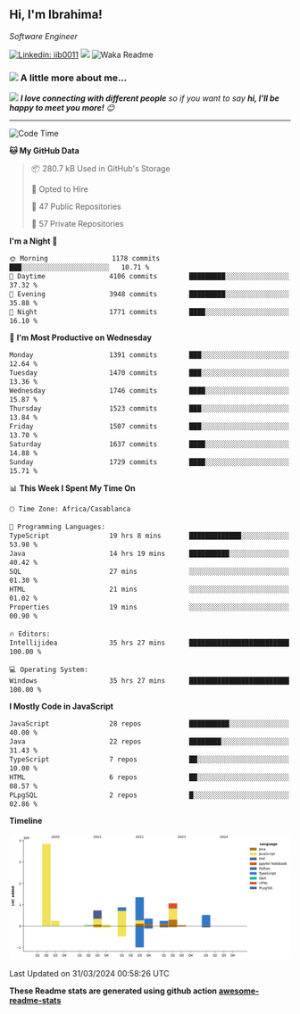 <h2>Hi, I'm Ibrahima! </h2>
<p><em>Software Engineer 
</em></p>


[![Linkedin: iib0011](https://img.shields.io/badge/-iib0011-blue?style=flat-square&logo=Linkedin&logoColor=white&link=https://www.linkedin.com/in/iib0011/)](https://www.linkedin.com/in/iib0011/)
![](https://visitor-badge.glitch.me/badge?page_id=iib0011)
![Waka Readme](https://github.com/iib0011/iib0011/workflows/Waka%20Readme/badge.svg)


### <img src="https://media.giphy.com/media/VgCDAzcKvsR6OM0uWg/giphy.gif" width="50"> A little more about me...  


<img src="https://media.giphy.com/media/LnQjpWaON8nhr21vNW/giphy.gif" width="60"> <em><b>I love connecting with different people</b> so if you want to say <b>hi, I'll be happy to meet you more!</b> 😊</em>

---
<!--START_SECTION:waka-->
![Code Time](http://img.shields.io/badge/Code%20Time-3%2C185%20hrs%2034%20mins-blue)

**🐱 My GitHub Data** 

> 📦 280.7 kB Used in GitHub's Storage 
 > 
> 💼 Opted to Hire
 > 
> 📜 47 Public Repositories 
 > 
> 🔑 57 Private Repositories 
 > 
**I'm a Night 🦉** 

```text
🌞 Morning                1178 commits        ███░░░░░░░░░░░░░░░░░░░░░░   10.71 % 
🌆 Daytime                4106 commits        █████████░░░░░░░░░░░░░░░░   37.32 % 
🌃 Evening                3948 commits        █████████░░░░░░░░░░░░░░░░   35.88 % 
🌙 Night                  1771 commits        ████░░░░░░░░░░░░░░░░░░░░░   16.10 % 
```
📅 **I'm Most Productive on Wednesday** 

```text
Monday                   1391 commits        ███░░░░░░░░░░░░░░░░░░░░░░   12.64 % 
Tuesday                  1470 commits        ███░░░░░░░░░░░░░░░░░░░░░░   13.36 % 
Wednesday                1746 commits        ████░░░░░░░░░░░░░░░░░░░░░   15.87 % 
Thursday                 1523 commits        ███░░░░░░░░░░░░░░░░░░░░░░   13.84 % 
Friday                   1507 commits        ███░░░░░░░░░░░░░░░░░░░░░░   13.70 % 
Saturday                 1637 commits        ████░░░░░░░░░░░░░░░░░░░░░   14.88 % 
Sunday                   1729 commits        ████░░░░░░░░░░░░░░░░░░░░░   15.71 % 
```


📊 **This Week I Spent My Time On** 

```text
🕑︎ Time Zone: Africa/Casablanca

💬 Programming Languages: 
TypeScript               19 hrs 8 mins       █████████████░░░░░░░░░░░░   53.98 % 
Java                     14 hrs 19 mins      ██████████░░░░░░░░░░░░░░░   40.42 % 
SQL                      27 mins             ░░░░░░░░░░░░░░░░░░░░░░░░░   01.30 % 
HTML                     21 mins             ░░░░░░░░░░░░░░░░░░░░░░░░░   01.02 % 
Properties               19 mins             ░░░░░░░░░░░░░░░░░░░░░░░░░   00.90 % 

🔥 Editors: 
Intellijidea             35 hrs 27 mins      █████████████████████████   100.00 % 

💻 Operating System: 
Windows                  35 hrs 27 mins      █████████████████████████   100.00 % 
```

**I Mostly Code in JavaScript** 

```text
JavaScript               28 repos            ██████████░░░░░░░░░░░░░░░   40.00 % 
Java                     22 repos            ████████░░░░░░░░░░░░░░░░░   31.43 % 
TypeScript               7 repos             ██░░░░░░░░░░░░░░░░░░░░░░░   10.00 % 
HTML                     6 repos             ██░░░░░░░░░░░░░░░░░░░░░░░   08.57 % 
PLpgSQL                  2 repos             █░░░░░░░░░░░░░░░░░░░░░░░░   02.86 % 
```



**Timeline**

![Lines of Code chart](https://raw.githubusercontent.com/iib0011/iib0011/master/assets/bar_graph.png)


 Last Updated on 31/03/2024 00:58:26 UTC
<!--END_SECTION:waka-->

**These Readme stats are generated using github action [awesome-readme-stats](https://github.com/iib0011/waka-readme-stats)**
